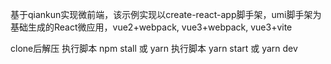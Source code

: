基于qiankun实现微前端，该示例实现以create-react-app脚手架，umi脚手架为基础生成的React微应用，vue2+webpack, vue3+webpack, vue3+vite

clone后解压
执行脚本 npm stall 或 yarn
执行脚本 yarn start 或 yarn dev
